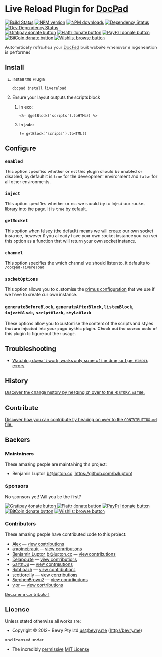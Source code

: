 # Live Reload Plugin for [DocPad](https://docpad.org)

<!-- BADGES/ -->

[![Build Status](https://img.shields.io/travis/docpad/docpad-plugin-livereload/master.svg)](http://travis-ci.org/docpad/docpad-plugin-livereload "Check this project's build status on TravisCI")
[![NPM version](https://img.shields.io/npm/v/docpad-plugin-livereload.svg)](https://npmjs.org/package/docpad-plugin-livereload "View this project on NPM")
[![NPM downloads](https://img.shields.io/npm/dm/docpad-plugin-livereload.svg)](https://npmjs.org/package/docpad-plugin-livereload "View this project on NPM")
[![Dependency Status](https://img.shields.io/david/docpad/docpad-plugin-livereload.svg)](https://david-dm.org/docpad/docpad-plugin-livereload)
[![Dev Dependency Status](https://img.shields.io/david/dev/docpad/docpad-plugin-livereload.svg)](https://david-dm.org/docpad/docpad-plugin-livereload#info=devDependencies)<br/>
[![Gratipay donate button](https://img.shields.io/gratipay/docpad.svg)](https://www.gratipay.com/docpad/ "Donate weekly to this project using Gratipay")
[![Flattr donate button](https://img.shields.io/badge/flattr-donate-yellow.svg)](http://flattr.com/thing/344188/balupton-on-Flattr "Donate monthly to this project using Flattr")
[![PayPal donate button](https://img.shields.io/badge/paypal-donate-yellow.svg)](https://www.paypal.com/cgi-bin/webscr?cmd=_s-xclick&hosted_button_id=QB8GQPZAH84N6 "Donate once-off to this project using Paypal")
[![BitCoin donate button](https://img.shields.io/badge/bitcoin-donate-yellow.svg)](https://coinbase.com/checkouts/9ef59f5479eec1d97d63382c9ebcb93a "Donate once-off to this project using BitCoin")
[![Wishlist browse button](https://img.shields.io/badge/wishlist-donate-yellow.svg)](http://amzn.com/w/2F8TXKSNAFG4V "Buy an item on our wishlist for us")

<!-- /BADGES -->


Automatically refreshes your [DocPad](https://docpad.org) built website whenever a regeneration is performed



## Install

1. Install the Plugin

	``` bash
	docpad install livereload
	```

1. Ensure your layout outputs the scripts block

	1. In eco:
		
		```
		<%- @getBlock('scripts').toHTML() %>
		```
	  
	1. In jade:

		``` jade
		!= getBlock('scripts').toHTML()
		```


## Configure

### `enabled`
This option specifies whether or not this plugin should be enabled or disabled, by default it is `true` for the development environment and `false` for all other environments.

### `inject`
This option specifies whether or not we should try to inject our socket library into the page. It is `true` by default.

### `getSocket`
This option when falsey (the default) means we will create our own socket instance, however if you already have your own socket instance you can set this option as a function that will return your own socket instance.

### `channel`
This option specifies the which channel we should listen to, it defaults to `/docpad-livereload`

### `socketOptions`
This option allows you to customise the [primus configuration](https://github.com/3rd-Eden/primus) that we use if we have to create our own instance.

### `generateBeforeBlock`, `generateAfterBlock`, `listenBlock`, `injectBlock`, `scriptBlock`, `styleBlock`
These options allow you to customise the content of the scripts and styles that are injected into your page by this plugin. Check out the source code of this plugin to figure out their usage.


## Troubleshooting

- [Watching doesn't work, works only some of the time, or I get `EISDIR` errors](http://docpad.org/docs/troubleshoot#watching-doesn-t-work-works-only-some-of-the-time-or-i-get-eisdir-errors)


<!-- HISTORY/ -->

## History
[Discover the change history by heading on over to the `HISTORY.md` file.](https://github.com/docpad/docpad-plugin-livereload/blob/master/HISTORY.md#files)

<!-- /HISTORY -->


<!-- CONTRIBUTE/ -->

## Contribute

[Discover how you can contribute by heading on over to the `CONTRIBUTING.md` file.](https://github.com/docpad/docpad-plugin-livereload/blob/master/CONTRIBUTING.md#files)

<!-- /CONTRIBUTE -->


<!-- BACKERS/ -->

## Backers

### Maintainers

These amazing people are maintaining this project:

- Benjamin Lupton <b@lupton.cc> (https://github.com/balupton)

### Sponsors

No sponsors yet! Will you be the first?

[![Gratipay donate button](https://img.shields.io/gratipay/docpad.svg)](https://www.gratipay.com/docpad/ "Donate weekly to this project using Gratipay")
[![Flattr donate button](https://img.shields.io/badge/flattr-donate-yellow.svg)](http://flattr.com/thing/344188/balupton-on-Flattr "Donate monthly to this project using Flattr")
[![PayPal donate button](https://img.shields.io/badge/paypal-donate-yellow.svg)](https://www.paypal.com/cgi-bin/webscr?cmd=_s-xclick&hosted_button_id=QB8GQPZAH84N6 "Donate once-off to this project using Paypal")
[![BitCoin donate button](https://img.shields.io/badge/bitcoin-donate-yellow.svg)](https://coinbase.com/checkouts/9ef59f5479eec1d97d63382c9ebcb93a "Donate once-off to this project using BitCoin")
[![Wishlist browse button](https://img.shields.io/badge/wishlist-donate-yellow.svg)](http://amzn.com/w/2F8TXKSNAFG4V "Buy an item on our wishlist for us")

### Contributors

These amazing people have contributed code to this project:

- [Alex](https://github.com/amesarosh) — [view contributions](https://github.com/docpad/docpad-plugin-livereload/commits?author=amesarosh)
- [antoinebrault](https://github.com/antoinebrault) — [view contributions](https://github.com/docpad/docpad-plugin-livereload/commits?author=antoinebrault)
- [Benjamin Lupton](https://github.com/balupton) <b@lupton.cc> — [view contributions](https://github.com/docpad/docpad-plugin-livereload/commits?author=balupton)
- [Delapouite](https://github.com/Delapouite) — [view contributions](https://github.com/docpad/docpad-plugin-livereload/commits?author=Delapouite)
- [GarthDB](https://github.com/GarthDB) — [view contributions](https://github.com/docpad/docpad-plugin-livereload/commits?author=GarthDB)
- [RobLoach](https://github.com/RobLoach) — [view contributions](https://github.com/docpad/docpad-plugin-livereload/commits?author=RobLoach)
- [scottoreilly](https://github.com/scottoreilly) — [view contributions](https://github.com/docpad/docpad-plugin-livereload/commits?author=scottoreilly)
- [StephenBrown2](https://github.com/StephenBrown2) — [view contributions](https://github.com/docpad/docpad-plugin-livereload/commits?author=StephenBrown2)
- [vjpr](https://github.com/vjpr) — [view contributions](https://github.com/docpad/docpad-plugin-livereload/commits?author=vjpr)

[Become a contributor!](https://github.com/docpad/docpad-plugin-livereload/blob/master/CONTRIBUTING.md#files)

<!-- /BACKERS -->


<!-- LICENSE/ -->

## License

Unless stated otherwise all works are:

- Copyright &copy; 2012+ Bevry Pty Ltd <us@bevry.me> (http://bevry.me)

and licensed under:

- The incredibly [permissive](http://en.wikipedia.org/wiki/Permissive_free_software_licence) [MIT License](http://opensource.org/licenses/mit-license.php)

<!-- /LICENSE -->


